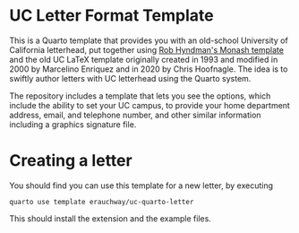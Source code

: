 # UC Letter Format Template
This is a Quarto template that provides you with an old-school University of California letterhead, put together using [Rob Hyndman's Monash template](https://github.com/numbats/monash-quarto-letter) and the old UC LaTeX template originally created in 1993 and modified in 2000 by Marcelino Enriquez and in 2020 by Chris Hoofnagle. The idea is to swiftly author letters with UC letterhead using the Quarto system.

The repository includes a template that lets you see the options, which include the ability to set your UC campus, to provide your home department address, email, and telephone number, and other similar information including a graphics signature file.

# Creating a letter

You should find you can use this template for a new letter, by executing

`quarto use template erauchway/uc-quarto-letter`

This should install the extension and the example files.

